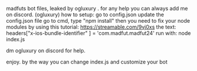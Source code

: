 madfuts bot files, leaked by ogluxury . for any help you can always add me on discord. (ogluxury)
how to setup:
go to config.json
update the config.json file
go to cmd, type "npm install" 
then you need to fix your node modules by using this tutorial:
https://streamable.com/9vj0xs
the text:
headers["x-ios-bundle-identifier" ] = 'com.madfut.madfut24'
run with:
node index.js

dm ogluxury on discord for help.

enjoy. by the way you can change index.js and customize your bot 

